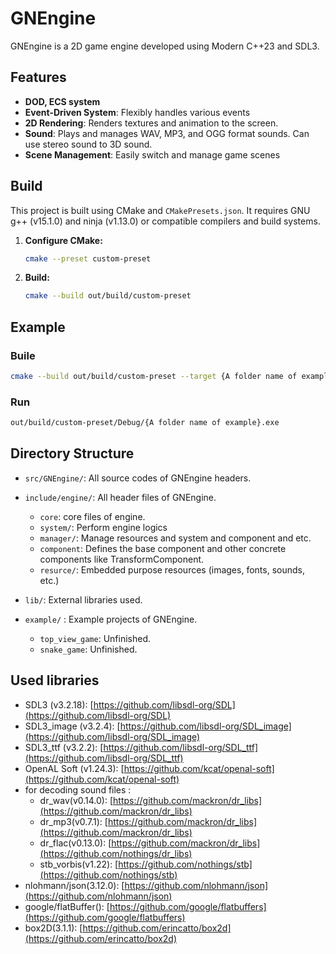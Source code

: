 # GNEngine

GNEngine is a 2D game engine developed using Modern C++23 and SDL3.

## Features

- **DOD, ECS system**
- **Event-Driven System**: Flexibly handles various events
- **2D Rendering**: Renders textures and animation to the screen.
- **Sound**: Plays and manages WAV, MP3, and OGG format sounds.
Can use stereo sound to 3D sound.
- **Scene Management**: Easily switch and manage game scenes



## Build

This project is built using CMake and `CMakePresets.json`. It requires GNU g++ (v15.1.0) and ninja (v1.13.0) or compatible compilers and build systems.

1.  **Configure CMake:**
    ```bash
    cmake --preset custom-preset
    ```

2.  **Build:**
    ```bash
    cmake --build out/build/custom-preset
    ```

## Example

### Buile

```bash
cmake --build out/build/custom-preset --target {A folder name of example}
```

### Run

```bash
out/build/custom-preset/Debug/{A folder name of example}.exe
```

## Directory Structure

- `src/GNEngine/`: All source codes of GNEngine headers.
- `include/engine/`: All header files of GNEngine. 
  - `core`: core files of engine.
  - `system/`: Perform engine logics
  - `manager/`: Manage resources and system and component and etc.
  - `component`: Defines the base component and other concrete components like TransformComponent.
  - `resurce/`: Embedded purpose resources (images, fonts, sounds, etc.)
- `lib/`: External libraries used.

- `example/` : Example projects of GNEngine.
  - `top_view_game`: Unfinished.
  - `snake_game`: Unfinished.

## Used libraries

- SDL3 (v3.2.18): [https://github.com/libsdl-org/SDL](https://github.com/libsdl-org/SDL)
- SDL3_image (v3.2.4): [https://github.com/libsdl-org/SDL_image](https://github.com/libsdl-org/SDL_image)
- SDL3_ttf (v3.2.2): [https://github.com/libsdl-org/SDL_ttf](https://github.com/libsdl-org/SDL_ttf)
- OpenAL Soft (v1.24.3): [https://github.com/kcat/openal-soft](https://github.com/kcat/openal-soft)
- for decoding sound files :
    - dr_wav(v0.14.0): [https://github.com/mackron/dr_libs](https://github.com/mackron/dr_libs) 
    - dr_mp3(v0.7.1): [https://github.com/mackron/dr_libs](https://github.com/mackron/dr_libs)
    - dr_flac(v0.13.0): [https://github.com/mackron/dr_libs](https://github.com/nothings/dr_libs)
    - stb_vorbis(v1.22): [https://github.com/nothings/stb](https://github.com/nothings/stb)
- nlohmann/json(3.12.0): [https://github.com/nlohmann/json](https://github.com/nlohmann/json)
- google/flatBuffer(): [https://github.com/google/flatbuffers](https://github.com/google/flatbuffers)
- box2D(3.1.1): [https://github.com/erincatto/box2d](https://github.com/erincatto/box2d)